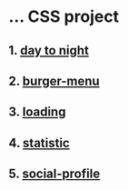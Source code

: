 #  ... CSS project
## 1. [day to night](https://codepen.io/ori-wiki/pen/QWxpjVy)
## 2. [burger-menu](https://codepen.io/ori-wiki/pen/wvXowbw) 
## 3. [loading](https://codepen.io/ori-wiki/pen/KKeLYXa)
## 4. [statistic](https://codepen.io/ori-wiki/pen/KKBpWNe)
## 5. [social-profile](https://codepen.io/ori-wiki/pen/wvxKGpR)
